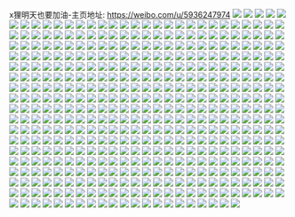 x狸明天也要加油-主页地址: https://weibo.com/u/5936247974 
![](https://wx4.sinaimg.cn/mw2000/006tJTh4gy1h9hd6enx96j30u0140agm.jpg) 
![](https://wx4.sinaimg.cn/mw2000/006tJTh4gy1h9hd6fnqo0j30u0140jxb.jpg) 
![](https://wx4.sinaimg.cn/mw2000/006tJTh4gy1h9hd6gsoj1j30u0140ten.jpg) 
![](https://wx4.sinaimg.cn/mw2000/006tJTh4gy1h9hd6hjzmhj31400u0tgy.jpg) 
![](https://wx4.sinaimg.cn/mw2000/006tJTh4gy1h9hd6in0ljj30vd0u0ag5.jpg) 
![](https://wx4.sinaimg.cn/mw2000/006tJTh4gy1h9hd6jdh97j30u01hhgtc.jpg) 
![](https://wx4.sinaimg.cn/mw2000/006tJTh4gy1h9hd6k5m7lj31hh0u0woh.jpg) 
![](https://wx4.sinaimg.cn/mw2000/006tJTh4gy1h9hd6ktcazj31hh0u0ah5.jpg) 
![](https://wx4.sinaimg.cn/mw2000/006tJTh4gy1h8kubcpk72j32dc35sx6q.jpg) 
![](https://wx4.sinaimg.cn/mw2000/006tJTh4gy1h8kubept3sj32dc35s1kz.jpg) 
![](https://wx4.sinaimg.cn/mw2000/006tJTh4gy1h8kubagypkj32dc35s4qr.jpg) 
![](https://wx4.sinaimg.cn/mw2000/006tJTh4gy1h7we53l067j319q0u0tgq.jpg) 
![](https://wx4.sinaimg.cn/mw2000/006tJTh4gy1h7w4kf4n9pj30u0140qb5.jpg) 
![](https://wx4.sinaimg.cn/mw2000/006tJTh4gy1h7w4kgcdpdj30u014047o.jpg) 
![](https://wx4.sinaimg.cn/mw2000/006tJTh4gy1h7w4khstlmj30u0140k27.jpg) 
![](https://wx4.sinaimg.cn/mw2000/006tJTh4gy1h7w4kdnagqj30u013xn1f.jpg) 
![](https://wx4.sinaimg.cn/mw2000/006tJTh4gy1h7w4kio4inj30u01hn44m.jpg) 
![](https://wx4.sinaimg.cn/mw2000/006tJTh4gy1h7w4kjnigoj30u01en0yt.jpg) 
![](https://wx4.sinaimg.cn/mw2000/006tJTh4gy1h7c0c4lhr0j31o02807wi.jpg) 
![](https://wx4.sinaimg.cn/mw2000/006tJTh4gy1h7c0c717uqj31o0280kjm.jpg) 
![](https://wx4.sinaimg.cn/mw2000/006tJTh4gy1h7c0c8ty91j31o0280b2a.jpg) 
![](https://wx4.sinaimg.cn/mw2000/006tJTh4gy1h7c0cb8kirj31rv35se83.jpg) 
![](https://wx4.sinaimg.cn/mw2000/006tJTh4gy1h7c0cgfhg1j31rv35sx6q.jpg) 
![](https://wx4.sinaimg.cn/mw2000/006tJTh4gy1h7c0ce3tnqj31rv35sanp.jpg) 
![](https://wx4.sinaimg.cn/mw2000/006tJTh4gy1h71r91zhesj31rv35shdw.jpg) 
![](https://wx4.sinaimg.cn/mw2000/006tJTh4gy1h71r94sdqaj31rv35stge.jpg) 
![](https://wx4.sinaimg.cn/mw2000/006tJTh4gy1h6vxlpe7nlj31rv2ebu0y.jpg) 
![](https://wx4.sinaimg.cn/mw2000/006tJTh4gy1h6vxlpvzbcj30tx11x47f.jpg) 
![](https://wx4.sinaimg.cn/mw2000/006tJTh4gy1h6vxlsme35j31rv35shdv.jpg) 
![](https://wx4.sinaimg.cn/mw2000/006tJTh4gy1h6vxlvdxe5j31rv2nhu0z.jpg) 
![](https://wx4.sinaimg.cn/mw2000/006tJTh4gy1h6vxly8fhtj31rv35se6o.jpg) 
![](https://wx4.sinaimg.cn/mw2000/006tJTh4gy1h6vxm16onlj31rv35sx6r.jpg) 
![](https://wx4.sinaimg.cn/mw2000/006tJTh4gy1h6vxm3v0htj31rv35sx6r.jpg) 
![](https://wx4.sinaimg.cn/mw2000/006tJTh4gy1h6vxm7gddkj31rv2i9nph.jpg) 
![](https://wx4.sinaimg.cn/mw2000/006tJTh4gy1h6vxm9k7bvj31ww2jzn8z.jpg) 
![](https://wx4.sinaimg.cn/mw2000/006tJTh4gy1h6u6qqk658j30u01hhqcm.jpg) 
![](https://wx4.sinaimg.cn/mw2000/006tJTh4gy1h6u6qrzegpj30u01hh478.jpg) 
![](https://wx4.sinaimg.cn/mw2000/006tJTh4gy1h6u6qtj4wgj30u01hhthp.jpg) 
![](https://wx4.sinaimg.cn/mw2000/006tJTh4gy1h6u6quo5f2j30u01hhq86.jpg) 
![](https://wx4.sinaimg.cn/mw2000/006tJTh4gy1h6u6qvrcm9j30u01hhalr.jpg) 
![](https://wx4.sinaimg.cn/mw2000/006tJTh4gy1h6u6qwoywqj30u01hhn80.jpg) 
![](https://wx4.sinaimg.cn/mw2000/006tJTh4gy1h6u6qyub0gj30u01hhalk.jpg) 
![](https://wx4.sinaimg.cn/mw2000/006tJTh4gy1h6u6r22vu7j30u012nqec.jpg) 
![](https://wx4.sinaimg.cn/mw2000/006tJTh4gy1h6u6r0k0knj30u01hhahy.jpg) 
![](https://wx4.sinaimg.cn/mw2000/006tJTh4gy1h6u6r3kftzj30u012ogth.jpg) 
![](https://wx4.sinaimg.cn/mw2000/006tJTh4gy1h6u6r4s7h7j30u00x6ai8.jpg) 
![](https://wx4.sinaimg.cn/mw2000/006tJTh4gy1h6u6r5z788j30u0140aid.jpg) 
![](https://wx4.sinaimg.cn/mw2000/006tJTh4gy1h6u6r7gydvj30u01407ac.jpg) 
![](https://wx4.sinaimg.cn/mw2000/006tJTh4gy1h6u6r8u623j30u0140gsf.jpg) 
![](https://wx4.sinaimg.cn/mw2000/006tJTh4gy1h6u6ra5j6qj31hh0u04av.jpg) 
![](https://wx4.sinaimg.cn/mw2000/006tJTh4gy1h6u6rbj27uj31hh0u0alp.jpg) 
![](https://wx4.sinaimg.cn/mw2000/006tJTh4gy1h6u6rcmgguj30u010q11b.jpg) 
![](https://wx4.sinaimg.cn/mw2000/006tJTh4gy1h6u6re06mkj30u014stip.jpg) 
![](https://wx4.sinaimg.cn/mw2000/006tJTh4gy1h67h7kgmhfj31sc2dsx6p.jpg) 
![](https://wx4.sinaimg.cn/mw2000/006tJTh4gy1h67h7mnv9xj31sc2ds1ky.jpg) 
![](https://wx4.sinaimg.cn/mw2000/006tJTh4gy1h67h7lmxluj32bz2bzx6p.jpg) 
![](https://wx4.sinaimg.cn/mw2000/006tJTh4gy1h64g8mmmp2j31o0280npf.jpg) 
![](https://wx4.sinaimg.cn/mw2000/006tJTh4gy1h64g8i3qb9j31o0280wmo.jpg) 
![](https://wx4.sinaimg.cn/mw2000/006tJTh4gy1h64g8xmik7j32c0340qv6.jpg) 
![](https://wx4.sinaimg.cn/mw2000/006tJTh4gy1h64g8z5vg2j324z2uinpf.jpg) 
![](https://wx4.sinaimg.cn/mw2000/006tJTh4gy1h64g90bggaj31sc2ds1ky.jpg) 
![](https://wx4.sinaimg.cn/mw2000/006tJTh4gy1h5a1bap1eij30lc0sgjve.jpg) 
![](https://wx4.sinaimg.cn/mw2000/006tJTh4gy1h5a1bbs0t9j30lc0sg0xz.jpg) 
![](https://wx4.sinaimg.cn/mw2000/006tJTh4gy1h5a1b9tewoj30lc0sggpn.jpg) 
![](https://wx4.sinaimg.cn/mw2000/006tJTh4gy1h525n76a9nj316o1kwu04.jpg) 
![](https://wx4.sinaimg.cn/mw2000/006tJTh4gy1h525n99ph6j32c0340hdx.jpg) 
![](https://wx4.sinaimg.cn/mw2000/006tJTh4gy1h525nb7lprj32c0340b2b.jpg) 
![](https://wx4.sinaimg.cn/mw2000/006tJTh4gy1h525nc10o3j32c0340hdt.jpg) 
![](https://wx4.sinaimg.cn/mw2000/006tJTh4gy1h4zw7g5p1tj31sc2ds7wh.jpg) 
![](https://wx4.sinaimg.cn/mw2000/006tJTh4gy1h4vs9u85mwj32c0340qv6.jpg) 
![](https://wx4.sinaimg.cn/mw2000/006tJTh4gy1h4vs9w9qbej32c0340npf.jpg) 
![](https://wx4.sinaimg.cn/mw2000/006tJTh4gy1h4pchwc1bej33402c0qv5.jpg) 
![](https://wx4.sinaimg.cn/mw2000/006tJTh4gy1h4pci1q5uej31sc2ds1ky.jpg) 
![](https://wx4.sinaimg.cn/mw2000/006tJTh4gy1h4pci0dohjj32c0340hdt.jpg) 
![](https://wx4.sinaimg.cn/mw2000/006tJTh4gy1h4pchxs3f9j32c03404qr.jpg) 
![](https://wx4.sinaimg.cn/mw2000/006tJTh4gy1h4pci81r7tj328i28iqv5.jpg) 
![](https://wx4.sinaimg.cn/mw2000/006tJTh4gy1h4pchv8o5wj32dc35skjp.jpg) 
![](https://wx4.sinaimg.cn/mw2000/006tJTh4gy1h4pci59fiaj32dc35se83.jpg) 
![](https://wx4.sinaimg.cn/mw2000/006tJTh4gy1h4pci9jfxcj32b02u5u0x.jpg) 
![](https://wx4.sinaimg.cn/mw2000/006tJTh4gy1h4pcich1txj333z2bz7wj.jpg) 
![](https://wx4.sinaimg.cn/mw2000/006tJTh4gy1h4pchq8tvhj33402c0kjm.jpg) 
![](https://wx4.sinaimg.cn/mw2000/006tJTh4gy1h4pcif86eej31qa35sb2a.jpg) 
![](https://wx4.sinaimg.cn/mw2000/006tJTh4gy1h4pcihxhuwj31rv35sx6q.jpg) 
![](https://wx4.sinaimg.cn/mw2000/006tJTh4gy1h4pcik8x0kj31rv35sqv6.jpg) 
![](https://wx4.sinaimg.cn/mw2000/006tJTh4gy1h4jjnubbl2j31qa35sb2a.jpg) 
![](https://wx4.sinaimg.cn/mw2000/006tJTh4gy1h4jjnsa27cj31rv35sx6q.jpg) 
![](https://wx4.sinaimg.cn/mw2000/006tJTh4gy1h4jjnweg4kj31rv35sqv6.jpg) 
![](https://wx4.sinaimg.cn/mw2000/006tJTh4gy1h4jjnyvxctj335s1rvnpe.jpg) 
![](https://wx4.sinaimg.cn/mw2000/006tJTh4gy1h4h3jxv6enj32c0340x6q.jpg) 
![](https://wx4.sinaimg.cn/mw2000/006tJTh4gy1h4h3jynu72j32c03407wi.jpg) 
![](https://wx4.sinaimg.cn/mw2000/006tJTh4gy1h4h3jzptobj32c0340u0y.jpg) 
![](https://wx4.sinaimg.cn/mw2000/006tJTh4gy1h4h3k1iezkj32c03407wj.jpg) 
![](https://wx4.sinaimg.cn/mw2000/006tJTh4gy1h4h3k3j5khj32c0340b2a.jpg) 
![](https://wx4.sinaimg.cn/mw2000/006tJTh4gy1h4h3k2nogoj30wi1gbqje.jpg) 
![](https://wx4.sinaimg.cn/mw2000/006tJTh4gy1h4h3k4gti0j30wh1bv18i.jpg) 
![](https://wx4.sinaimg.cn/mw2000/006tJTh4gy1h4h3k6peukj32c03404qq.jpg) 
![](https://wx4.sinaimg.cn/mw2000/006tJTh4gy1h3y8th111yj32c0340kjl.jpg) 
![](https://wx4.sinaimg.cn/mw2000/006tJTh4gy1h3y8tirrtej32c0340hdt.jpg) 
![](https://wx4.sinaimg.cn/mw2000/006tJTh4gy1h3y8tp68u2j30p118dqbs.jpg) 
![](https://wx4.sinaimg.cn/mw2000/006tJTh4gy1h3y8tfmlwfj32c0340hdt.jpg) 
![](https://wx4.sinaimg.cn/mw2000/006tJTh4gy1h3y8trv8snj31sc2dse81.jpg) 
![](https://wx4.sinaimg.cn/mw2000/006tJTh4gy1h3y8tta2fdj32c0340hdt.jpg) 
![](https://wx4.sinaimg.cn/mw2000/006tJTh4gy1h3y8tv3axrj32c0340b2a.jpg) 
![](https://wx4.sinaimg.cn/mw2000/006tJTh4gy1h3u83wekwdj32bz2wau0x.jpg) 
![](https://wx4.sinaimg.cn/mw2000/006tJTh4gy1h3u83tzv3cj32c0340u0x.jpg) 
![](https://wx4.sinaimg.cn/mw2000/006tJTh4gy1h3u83xpablj32c0340qv5.jpg) 
![](https://wx4.sinaimg.cn/mw2000/006tJTh4gy1h3u83yq9s0j32c0340e82.jpg) 
![](https://wx4.sinaimg.cn/mw2000/006tJTh4gy1h3u8412yv4j31sc2dsqv5.jpg) 
![](https://wx4.sinaimg.cn/mw2000/006tJTh4gy1h3u8434cmvj32c0340qv5.jpg) 
![](https://wx4.sinaimg.cn/mw2000/006tJTh4gy1h3u8422edxj32c03401ky.jpg) 
![](https://wx4.sinaimg.cn/mw2000/006tJTh4gy1h3f0dlcrztj30u0140aiz.jpg) 
![](https://wx4.sinaimg.cn/mw2000/006tJTh4gy1h3bdetupn4j32c03407wi.jpg) 
![](https://wx4.sinaimg.cn/mw2000/006tJTh4gy1h35plhhwtaj32dc35sqv9.jpg) 
![](https://wx4.sinaimg.cn/mw2000/006tJTh4gy1h35plm9b4fj32dc35shdv.jpg) 
![](https://wx4.sinaimg.cn/mw2000/006tJTh4gy1h35plpsd1nj31o0280b2a.jpg) 
![](https://wx4.sinaimg.cn/mw2000/006tJTh4gy1h35plntosqj31o02801ky.jpg) 
![](https://wx4.sinaimg.cn/mw2000/006tJTh4gy1h35pl8tggpj30u013yajf.jpg) 
![](https://wx4.sinaimg.cn/mw2000/006tJTh4gy1h35pliswskj30u013yk0m.jpg) 
![](https://wx4.sinaimg.cn/mw2000/006tJTh4gy1h35plqfs3yj313y0u0n47.jpg) 
![](https://wx4.sinaimg.cn/mw2000/006tJTh4gy1h35plqt32fj30u01907ah.jpg) 
![](https://wx4.sinaimg.cn/mw2000/006tJTh4gy1h35plr5530j30u01907eq.jpg) 
![](https://wx4.sinaimg.cn/mw2000/006tJTh4gy1h35plvpf7yj335s2dfqv6.jpg) 
![](https://wx4.sinaimg.cn/mw2000/006tJTh4gy1h35plyj9jxj329d35sx6q.jpg) 
![](https://wx4.sinaimg.cn/mw2000/006tJTh4gy1h35pm20xxuj321z35sb2a.jpg) 
![](https://wx4.sinaimg.cn/mw2000/006tJTh4gy1h2z07eszyjj30wi1yck72.jpg) 
![](https://wx4.sinaimg.cn/mw2000/006tJTh4gy1h2z07dfiv4j30wi1ycqj4.jpg) 
![](https://wx4.sinaimg.cn/mw2000/006tJTh4gy1h2z07cf1u3j31sc2dsnpd.jpg) 
![](https://wx4.sinaimg.cn/mw2000/006tJTh4gy1h2z07e4a4kj31sc2dsu0x.jpg) 
![](https://wx4.sinaimg.cn/mw2000/006tJTh4gy1h2z07fbr2cj31sb1z8e81.jpg) 
![](https://wx4.sinaimg.cn/mw2000/006tJTh4gy1h2z07lmdchj322a2x34qq.jpg) 
![](https://wx4.sinaimg.cn/mw2000/006tJTh4gy1h2z07qll1jj32dc35se85.jpg) 
![](https://wx4.sinaimg.cn/mw2000/006tJTh4gy1h2z07tvlywj32dc35sqv8.jpg) 
![](https://wx4.sinaimg.cn/mw2000/006tJTh4gy1h2z07wjd14j32dc35skjo.jpg) 
![](https://wx4.sinaimg.cn/mw2000/006tJTh4gy1h2z07j6bojj32dc35s1l2.jpg) 
![](https://wx4.sinaimg.cn/mw2000/006tJTh4gy1h2uewgazvqj30u01400w4.jpg) 
![](https://wx4.sinaimg.cn/mw2000/006tJTh4gy1h2uewh5wraj30u0140adt.jpg) 
![](https://wx4.sinaimg.cn/mw2000/006tJTh4gy1h2uewhjvovj30u0140n0p.jpg) 
![](https://wx4.sinaimg.cn/mw2000/006tJTh4gy1h2uewfy7x7j30u014042c.jpg) 
![](https://wx4.sinaimg.cn/mw2000/006tJTh4gy1h2uewhxel1j30u013zad3.jpg) 
![](https://wx4.sinaimg.cn/mw2000/006tJTh4gy1h2uewidtx5j30zk0ssq8x.jpg) 
![](https://wx4.sinaimg.cn/mw2000/006tJTh4gy1h2oksa3y6rj347w2d8000.jpg) 
![](https://wx4.sinaimg.cn/mw2000/006tJTh4gy1h2oksduo8tj347w2d8x6r.jpg) 
![](https://wx4.sinaimg.cn/mw2000/006tJTh4gy1h2oksg79rhj347w2d8b2c.jpg) 
![](https://wx4.sinaimg.cn/mw2000/006tJTh4gy1h2oksj4hzqj32d847wb2b.jpg) 
![](https://wx4.sinaimg.cn/mw2000/006tJTh4gy1h2okskng1vj31nb35s7wi.jpg) 
![](https://wx4.sinaimg.cn/mw2000/006tJTh4gy1h2oksme78wj31pq35snpe.jpg) 
![](https://wx4.sinaimg.cn/mw2000/006tJTh4gy1h2oksqgbg2j32d847wnpg.jpg) 
![](https://wx4.sinaimg.cn/mw2000/006tJTh4gy1h2oksvcdm0j32d847wqv7.jpg) 
![](https://wx4.sinaimg.cn/mw2000/006tJTh4gy1h2okswqfuij31w01w0h51.jpg) 
![](https://wx4.sinaimg.cn/mw2000/006tJTh4gy1h2lffvuvg6j332n1obkbc.jpg) 
![](https://wx4.sinaimg.cn/mw2000/006tJTh4gy1h2lffx930bj31q832ob29.jpg) 
![](https://wx4.sinaimg.cn/mw2000/006tJTh4gy1h2lffz1q0sj332o1q8kjl.jpg) 
![](https://wx4.sinaimg.cn/mw2000/006tJTh4gy1h2lfg24je5j332o1q8kjl.jpg) 
![](https://wx4.sinaimg.cn/mw2000/006tJTh4gy1h2lfg0n187j31q832ob29.jpg) 
![](https://wx4.sinaimg.cn/mw2000/006tJTh4gy1h2lfg3ngyrj332o1q8npd.jpg) 
![](https://wx4.sinaimg.cn/mw2000/006tJTh4gy1h2lfg5a07zj332o1q8x6p.jpg) 
![](https://wx4.sinaimg.cn/mw2000/006tJTh4gy1h2lfg6gorrj332o1q8hdt.jpg) 
![](https://wx4.sinaimg.cn/mw2000/006tJTh4gy1h2lfg7p0mij332o1q8hdt.jpg) 
![](https://wx4.sinaimg.cn/mw2000/006tJTh4gy1h2lfg8vcqvj332o1q81kx.jpg) 
![](https://wx4.sinaimg.cn/mw2000/006tJTh4gy1h2lfgb8nyxj32bu35su0y.jpg) 
![](https://wx4.sinaimg.cn/mw2000/006tJTh4gy1h2lfgdhsfnj32c0340hdv.jpg) 
![](https://wx4.sinaimg.cn/mw2000/006tJTh4gy1h2lfgecyhjj30zk1afhcd.jpg) 
![](https://wx4.sinaimg.cn/mw2000/006tJTh4gy1h2lfggsj25j336i3521l0.jpg) 
![](https://wx4.sinaimg.cn/mw2000/006tJTh4gy1h2lfgjsp9lj32qk2qjhdy.jpg) 
![](https://wx4.sinaimg.cn/mw2000/006tJTh4gy1h2g9abst3pj32dc35sqv5.jpg) 
![](https://wx4.sinaimg.cn/mw2000/006tJTh4gy1h2g9adkg3gj32dc35s4qq.jpg) 
![](https://wx4.sinaimg.cn/mw2000/006tJTh4gy1h2g9af5oguj32dc35sqv5.jpg) 
![](https://wx4.sinaimg.cn/mw2000/006tJTh4gy1h2g9agnslej32dc35sx6p.jpg) 
![](https://wx4.sinaimg.cn/mw2000/006tJTh4gy1h2g9ajlk8mj32dc35su0x.jpg) 
![](https://wx4.sinaimg.cn/mw2000/006tJTh4gy1h2g9amaui2j32dc35su0x.jpg) 
![](https://wx4.sinaimg.cn/mw2000/006tJTh4gy1h2buoz6hjij347w2d8e83.jpg) 
![](https://wx4.sinaimg.cn/mw2000/006tJTh4gy1h2bup23965j32d847wkjn.jpg) 
![](https://wx4.sinaimg.cn/mw2000/006tJTh4gy1h2bup4wt24j347w2d8b2c.jpg) 
![](https://wx4.sinaimg.cn/mw2000/006tJTh4gy1h2bup94k77j32d72y8npe.jpg) 
![](https://wx4.sinaimg.cn/mw2000/006tJTh4gy1h2bupavs6pj31qx35s7wi.jpg) 
![](https://wx4.sinaimg.cn/mw2000/006tJTh4gy1h2bupcsv36j335s1qhx6p.jpg) 
![](https://wx4.sinaimg.cn/mw2000/006tJTh4gy1h2bupfb1jnj32d847wu0z.jpg) 
![](https://wx4.sinaimg.cn/mw2000/006tJTh4gy1h2buph43ghj32dc35snpe.jpg) 
![](https://wx4.sinaimg.cn/mw2000/006tJTh4gy1h2bupjn1z0j32412s6npe.jpg) 
![](https://wx4.sinaimg.cn/mw2000/006tJTh4gy1h1hpxc88zij30u018bqg7.jpg) 
![](https://wx4.sinaimg.cn/mw2000/006tJTh4gy1h1hpxdo1vej31je35su0x.jpg) 
![](https://wx4.sinaimg.cn/mw2000/006tJTh4gy1h1hpxfyc5yj31ru35s4qq.jpg) 
![](https://wx4.sinaimg.cn/mw2000/006tJTh4gy1h1hpxhcosxj31ru35sqv5.jpg) 
![](https://wx4.sinaimg.cn/mw2000/006tJTh4gy1h1hpxl3ajnj325s35s4qq.jpg) 
![](https://wx4.sinaimg.cn/mw2000/006tJTh4gy1h1hpxj3szyj31nk35sx6p.jpg) 
![](https://wx4.sinaimg.cn/mw2000/006tJTh4gy1h1hpxm3tooj30u01hg7jx.jpg) 
![](https://wx4.sinaimg.cn/mw2000/006tJTh4gy1h1hpxnsk4kj31rw35rkjl.jpg) 
![](https://wx4.sinaimg.cn/mw2000/006tJTh4gy1h1hpxphvwmj31rw35snpe.jpg) 
![](https://wx4.sinaimg.cn/mw2000/006tJTh4gy1h1dxrxlh3nj32az35s1ky.jpg) 
![](https://wx4.sinaimg.cn/mw2000/006tJTh4gy1h1dxuajw9dj32dc35s4qq.jpg) 
![](https://wx4.sinaimg.cn/mw2000/006tJTh4gy1h1dxs1p4bsj32b635s4qq.jpg) 
![](https://wx4.sinaimg.cn/mw2000/006tJTh4gy1h1dxubzub5j32dc35shdu.jpg) 
![](https://wx4.sinaimg.cn/mw2000/006tJTh4gy1h1dxue7p4yj32dc35skjm.jpg) 
![](https://wx4.sinaimg.cn/mw2000/006tJTh4gy1h1dxug65qrj32dc35skjm.jpg) 
![](https://wx4.sinaimg.cn/mw2000/006tJTh4gy1h167jijprjj32dc35sb2b.jpg) 
![](https://wx4.sinaimg.cn/mw2000/006tJTh4gy1h167jjl37tj335s2dce82.jpg) 
![](https://wx4.sinaimg.cn/mw2000/006tJTh4gy1h167jlrplgj335s2dcu0y.jpg) 
![](https://wx4.sinaimg.cn/mw2000/006tJTh4gy1h14t3s7o8uj335s2dc4qr.jpg) 
![](https://wx4.sinaimg.cn/mw2000/006tJTh4gy1h14t4gwfg4j32dc35skjl.jpg) 
![](https://wx4.sinaimg.cn/mw2000/006tJTh4gy1h14t4ftp6nj335s2dcnpe.jpg) 
![](https://wx4.sinaimg.cn/mw2000/006tJTh4gy1h14t3w7s4rj32dc2sxb2a.jpg) 
![](https://wx4.sinaimg.cn/mw2000/006tJTh4gy1h14t41e48ej335s35s7wj.jpg) 
![](https://wx4.sinaimg.cn/mw2000/006tJTh4gy1h14t45awxpj335s35s4qr.jpg) 
![](https://wx4.sinaimg.cn/mw2000/006tJTh4gy1h14t4ax7voj335s35sb2b.jpg) 
![](https://wx4.sinaimg.cn/mw2000/006tJTh4gy1h14t4di2jbj32dc35shdu.jpg) 
![](https://wx4.sinaimg.cn/mw2000/006tJTh4gy1h14t4i3a56j317q1hcqgt.jpg) 
![](https://wx4.sinaimg.cn/mw2000/006tJTh4gy1h11yeuypbzj31xw2mce81.jpg) 
![](https://wx4.sinaimg.cn/mw2000/006tJTh4gy1h11yexfpotj351c3s0nph.jpg) 
![](https://wx4.sinaimg.cn/mw2000/006tJTh4gy1h11yezl5cvj351c3s01l0.jpg) 
![](https://wx4.sinaimg.cn/mw2000/006tJTh4gy1h0umdn58l9j32db35skjm.jpg) 
![](https://wx4.sinaimg.cn/mw2000/006tJTh4gy1h0umdoolzlj32db35s4qq.jpg) 
![](https://wx4.sinaimg.cn/mw2000/006tJTh4gy1h0umdq6uvij32db35sx6p.jpg) 
![](https://wx4.sinaimg.cn/mw2000/006tJTh4gy1h0umds88qej32db35sx6p.jpg) 
![](https://wx4.sinaimg.cn/mw2000/006tJTh4gy1h0umdtw7aaj31q635shdu.jpg) 
![](https://wx4.sinaimg.cn/mw2000/006tJTh4gy1h0umdw7u1zj31rw35s4qr.jpg) 
![](https://wx4.sinaimg.cn/mw2000/006tJTh4gy1h0umdy7x45j31qf35se83.jpg) 
![](https://wx4.sinaimg.cn/mw2000/006tJTh4gy1h0umdzy7l5j31rw35rnpe.jpg) 
![](https://wx4.sinaimg.cn/mw2000/006tJTh4gy1h0ume1pi57j31rw35qb2a.jpg) 
![](https://wx4.sinaimg.cn/mw2000/006tJTh4gy1h0ume3fmemj31rw2m04qr.jpg) 
![](https://wx4.sinaimg.cn/mw2000/006tJTh4gy1h0ume7cf96j31rw35s4qr.jpg) 
![](https://wx4.sinaimg.cn/mw2000/006tJTh4gy1h0ume960fwj31rw35su0y.jpg) 
![](https://wx4.sinaimg.cn/mw2000/006tJTh4gy1h0umeb1natj31rw35sx6q.jpg) 
![](https://wx4.sinaimg.cn/mw2000/006tJTh4gy1h0umecqafzj31rw35sx6q.jpg) 
![](https://wx4.sinaimg.cn/mw2000/006tJTh4gy1h0umeeen44j31rw35rhdu.jpg) 
![](https://wx4.sinaimg.cn/mw2000/006tJTh4gy1h0umeg00x5j31rw35s1ky.jpg) 
![](https://wx4.sinaimg.cn/mw2000/006tJTh4gy1h0lgxbeltdj32kw3vcnpf.jpg) 
![](https://wx4.sinaimg.cn/mw2000/006tJTh4gy1h0lgxn7yyfj32kw3vc7wk.jpg) 
![](https://wx4.sinaimg.cn/mw2000/006tJTh4gy1h0lgxqazz5j323u35s7wj.jpg) 
![](https://wx4.sinaimg.cn/mw2000/006tJTh4gy1h0lgxu8p9mj32kw3vce83.jpg) 
![](https://wx4.sinaimg.cn/mw2000/006tJTh4gy1h0lgxyxj26j32kw3vce84.jpg) 
![](https://wx4.sinaimg.cn/mw2000/006tJTh4gy1h0lgxfacm6j32kw3vcqv7.jpg) 
![](https://wx4.sinaimg.cn/mw2000/006tJTh4gy1h0lgy3f4s1j32j13smu0z.jpg) 
![](https://wx4.sinaimg.cn/mw2000/006tJTh4gy1h0lgx800qlj32kw3vc4qq.jpg) 
![](https://wx4.sinaimg.cn/mw2000/006tJTh4gy1h0lgy7t8soj32ku3vc4qs.jpg) 
![](https://wx4.sinaimg.cn/mw2000/006tJTh4gy1h0jys5k187j32tc240b2a.jpg) 
![](https://wx4.sinaimg.cn/mw2000/006tJTh4gy1h0jysaazjyj32tc240e82.jpg) 
![](https://wx4.sinaimg.cn/mw2000/006tJTh4gy1h0jyseudadj31s435shdv.jpg) 
![](https://wx4.sinaimg.cn/mw2000/006tJTh4gy1h0jysh92m0j31f02nqkfw.jpg) 
![](https://wx4.sinaimg.cn/mw2000/006tJTh4gy1h0jysmgt8oj324022u7wh.jpg) 
![](https://wx4.sinaimg.cn/mw2000/006tJTh4gy1h0jysqquvaj32402aukjl.jpg) 
![](https://wx4.sinaimg.cn/mw2000/006tJTh4gy1h0jysvnjcqj33k02o07wk.jpg) 
![](https://wx4.sinaimg.cn/mw2000/006tJTh4gy1h0jysx5uy6j31hc0onn79.jpg) 
![](https://wx4.sinaimg.cn/mw2000/006tJTh4gy1h0jyt19k6tj33341qie83.jpg) 
![](https://wx4.sinaimg.cn/mw2000/006tJTh4ly1h0gjhvox01j32402sc1kz.jpg) 
![](https://wx4.sinaimg.cn/mw2000/006tJTh4ly1h0gjhxg53aj32402u2qv6.jpg) 
![](https://wx4.sinaimg.cn/mw2000/006tJTh4ly1h0gjhznq53j32ta254e82.jpg) 
![](https://wx4.sinaimg.cn/mw2000/006tJTh4ly1h0gji1sik9j32402l17wi.jpg) 
![](https://wx4.sinaimg.cn/mw2000/006tJTh4ly1h0gji3gryjj32402v4e82.jpg) 
![](https://wx4.sinaimg.cn/mw2000/006tJTh4ly1h0gji4x86zj32tb25j7wi.jpg) 
![](https://wx4.sinaimg.cn/mw2000/006tJTh4ly1h0gji6jiftj32402vgnpe.jpg) 
![](https://wx4.sinaimg.cn/mw2000/006tJTh4ly1h0gji7ajuij32tc240hdt.jpg) 
![](https://wx4.sinaimg.cn/mw2000/006tJTh4ly1h0gji9kbnyj33k02o04qv.jpg) 
![](https://wx4.sinaimg.cn/mw2000/006tJTh4gy1h0fb6ut3cxj32402tckjm.jpg) 
![](https://wx4.sinaimg.cn/mw2000/006tJTh4gy1h0fb7ke1tqj32402tckjm.jpg) 
![](https://wx4.sinaimg.cn/mw2000/006tJTh4gy1h0fb808hq7j324024dnpd.jpg) 
![](https://wx4.sinaimg.cn/mw2000/006tJTh4gy1h0fb8kvfgmj32402is1ky.jpg) 
![](https://wx4.sinaimg.cn/mw2000/006tJTh4ly1h0fm3t2696j32qk3neqv6.jpg) 
![](https://wx4.sinaimg.cn/mw2000/006tJTh4ly1h0fm3uxeg0j335s2dce82.jpg) 
![](https://wx4.sinaimg.cn/mw2000/006tJTh4ly1h0fm3xorx2j32ta27snpe.jpg) 
![](https://wx4.sinaimg.cn/mw2000/006tJTh4ly1h0fm3z9zfhj32tb25h4qq.jpg) 
![](https://wx4.sinaimg.cn/mw2000/006tJTh4ly1h0fm40qs8xj33k02o01l0.jpg) 
![](https://wx4.sinaimg.cn/mw2000/006tJTh4ly1h0fm43xytdj33k02o01l1.jpg) 
![](https://wx4.sinaimg.cn/mw2000/006tJTh4ly1h0fm45iidfj32402tcb2c.jpg) 
![](https://wx4.sinaimg.cn/mw2000/006tJTh4ly1h0fm473l4ej33k02o0u0z.jpg) 
![](https://wx4.sinaimg.cn/mw2000/006tJTh4ly1h0fm4cc1ybj32tc240npf.jpg) 
![](https://wx4.sinaimg.cn/mw2000/006tJTh4ly1h0fm4j9cvej323r2h7npf.jpg) 
![](https://wx4.sinaimg.cn/mw2000/006tJTh4ly1h0fm4lo3uzj32tb259u0y.jpg) 
![](https://wx4.sinaimg.cn/mw2000/006tJTh4ly1h0fm4mrlr3j31fw1yw1b6.jpg) 
![](https://wx4.sinaimg.cn/mw2000/006tJTh4ly1h0fm4rxqejj32tc2404qs.jpg) 
![](https://wx4.sinaimg.cn/mw2000/006tJTh4ly1h0fm4y4mk7j32402tce83.jpg) 
![](https://wx4.sinaimg.cn/mw2000/006tJTh4gy1h07j766vqnj32dc35s7wi.jpg) 
![](https://wx4.sinaimg.cn/mw2000/006tJTh4gy1h07j780hvij32dc35s1ky.jpg) 
![](https://wx4.sinaimg.cn/mw2000/006tJTh4gy1h07j79uk74j32dc35s1ky.jpg) 
![](https://wx4.sinaimg.cn/mw2000/006tJTh4gy1h07j7cjdspj32dc35s1ky.jpg) 
![](https://wx4.sinaimg.cn/mw2000/006tJTh4gy1h07j7f6zq1j32dc35sx6p.jpg) 
![](https://wx4.sinaimg.cn/mw2000/006tJTh4gy1h07j7hobvhj32dc35su10.jpg) 
![](https://wx4.sinaimg.cn/mw2000/006tJTh4gy1h01j8i7lgdj335s2dc4qq.jpg) 
![](https://wx4.sinaimg.cn/mw2000/006tJTh4gy1gzyw6rwldkj335s35se82.jpg) 
![](https://wx4.sinaimg.cn/mw2000/006tJTh4gy1gzyw6wf1hej32dc2yyb2d.jpg) 
![](https://wx4.sinaimg.cn/mw2000/006tJTh4gy1gzyw70j2ttj335s2dc1l1.jpg) 
![](https://wx4.sinaimg.cn/mw2000/006tJTh4gy1gzyw74q4eaj335s2dcqv9.jpg) 
![](https://wx4.sinaimg.cn/mw2000/006tJTh4gy1gzyw6om6z7j335s35sqv7.jpg) 
![](https://wx4.sinaimg.cn/mw2000/006tJTh4gy1gzyw798ha0j32dc35su11.jpg) 
![](https://wx4.sinaimg.cn/mw2000/006tJTh4gy1gzyw6kpxcpj32dc35sqv5.jpg) 
![](https://wx4.sinaimg.cn/mw2000/006tJTh4gy1gzyw6ebbxcj335s2dcu0x.jpg) 
![](https://wx4.sinaimg.cn/mw2000/006tJTh4gy1gzyw6hn2wtj32dc35s4qq.jpg) 
![](https://wx4.sinaimg.cn/mw2000/006tJTh4gy1gzx67ufgh3j32dc35se85.jpg) 
![](https://wx4.sinaimg.cn/mw2000/006tJTh4gy1gzx67yp5paj32dc35se85.jpg) 
![](https://wx4.sinaimg.cn/mw2000/006tJTh4gy1gzx687a5hmj32dc35skjp.jpg) 
![](https://wx4.sinaimg.cn/mw2000/006tJTh4gy1gzx68b9gvuj329335su10.jpg) 
![](https://wx4.sinaimg.cn/mw2000/006tJTh4gy1gzx682ulujj32dc35se85.jpg) 
![](https://wx4.sinaimg.cn/mw2000/006tJTh4gy1gzx68ee3iuj32dc35se82.jpg) 
![](https://wx4.sinaimg.cn/mw2000/006tJTh4gy1gzx68havu2j32dc35shdu.jpg) 
![](https://wx4.sinaimg.cn/mw2000/006tJTh4gy1gzx68kxy6pj32dc35su0y.jpg) 
![](https://wx4.sinaimg.cn/mw2000/006tJTh4gy1gzx68peci1j335s35sb2c.jpg) 
![](https://wx4.sinaimg.cn/mw2000/006tJTh4gy1gzx68sjnacj32dc35shdu.jpg) 
![](https://wx4.sinaimg.cn/mw2000/006tJTh4gy1gzx68wniz2j32dc35se85.jpg) 
![](https://wx4.sinaimg.cn/mw2000/006tJTh4gy1gzx68ynt4hj32dc2di7wh.jpg) 
![](https://wx4.sinaimg.cn/mw2000/006tJTh4gy1gzgzivvazvj31f935r1kx.jpg) 
![](https://wx4.sinaimg.cn/mw2000/006tJTh4gy1gzfqq695jaj335s35shdw.jpg) 
![](https://wx4.sinaimg.cn/mw2000/006tJTh4gy1gzfqqdndimj335s35shdy.jpg) 
![](https://wx4.sinaimg.cn/mw2000/006tJTh4gy1gzfqqmc4jnj335s35sx6t.jpg) 
![](https://wx4.sinaimg.cn/mw2000/006tJTh4gy1gzfqqu6wfmj335s35sx6s.jpg) 
![](https://wx4.sinaimg.cn/mw2000/006tJTh4gy1gzfqpykdbuj335s35s1kz.jpg) 
![](https://wx4.sinaimg.cn/mw2000/006tJTh4gy1gzfqr2w8noj335s35shdt.jpg) 
![](https://wx4.sinaimg.cn/mw2000/006tJTh4gy1gzfqr7a4sxj335s35sb2a.jpg) 
![](https://wx4.sinaimg.cn/mw2000/006tJTh4gy1gzfqqzybcej335s35s7wi.jpg) 
![](https://wx4.sinaimg.cn/mw2000/006tJTh4gy1gzfqqw0kn3j315y15ydsv.jpg) 
![](https://wx4.sinaimg.cn/mw2000/006tJTh4gy1gzdo9ikee6j31ra2kou0y.jpg) 
![](https://wx4.sinaimg.cn/mw2000/006tJTh4gy1gzdo9kmo8oj31ra2koqv6.jpg) 
![](https://wx4.sinaimg.cn/mw2000/006tJTh4gy1gzdo9oaji2j31yf2lxhdv.jpg) 
![](https://wx4.sinaimg.cn/mw2000/006tJTh4gy1gzdo9rig6lj31s32dg1kz.jpg) 
![](https://wx4.sinaimg.cn/mw2000/006tJTh4gy1gzd9k7h525j351c3s0e84.jpg) 
![](https://wx4.sinaimg.cn/mw2000/006tJTh4gy1gzd9kalyhgj335s2dcb2a.jpg) 
![](https://wx4.sinaimg.cn/mw2000/006tJTh4gy1gzd9kcesh3j32dc35su0x.jpg) 
![](https://wx4.sinaimg.cn/mw2000/006tJTh4gy1gzd9ki7zzjj31rw1rvkjl.jpg) 
![](https://wx4.sinaimg.cn/mw2000/006tJTh4gy1gzd9kdfwvpj30u01hfdt0.jpg) 
![](https://wx4.sinaimg.cn/mw2000/006tJTh4gy1gzd9kndxfqj31rw35s1kz.jpg) 
![](https://wx4.sinaimg.cn/mw2000/006tJTh4gy1gzd9kqby4mj31ro35sx6p.jpg) 
![](https://wx4.sinaimg.cn/mw2000/006tJTh4gy1gzd9kwwhpij31rw35skjm.jpg) 
![](https://wx4.sinaimg.cn/mw2000/006tJTh4gy1gzd9ktcb45j31ox35s1ky.jpg) 
![](https://wx4.sinaimg.cn/mw2000/006tJTh4ly1gyx78vl0c1j32dc35sb2a.jpg) 
![](https://wx4.sinaimg.cn/mw2000/006tJTh4ly1gyx78zzyauj32dc35su0y.jpg) 
![](https://wx4.sinaimg.cn/mw2000/006tJTh4ly1gyx793i8d9j32dc35s7wi.jpg) 
![](https://wx4.sinaimg.cn/mw2000/006tJTh4ly1gyx797ywbej32dc35shdu.jpg) 
![](https://wx4.sinaimg.cn/mw2000/006tJTh4ly1gyx79c920aj32dc35skjm.jpg) 
![](https://wx4.sinaimg.cn/mw2000/006tJTh4ly1gyx79fzbbuj32dc35snpe.jpg) 
![](https://wx4.sinaimg.cn/mw2000/006tJTh4ly1gyx79imvj4j31t92mse81.jpg) 
![](https://wx4.sinaimg.cn/mw2000/006tJTh4ly1gyx79lbw64j31x12mlkjl.jpg) 
![](https://wx4.sinaimg.cn/mw2000/006tJTh4ly1gyx79oc3qoj322n2g0npd.jpg) 
![](https://wx4.sinaimg.cn/mw2000/006tJTh4ly1gyx79tcycwj32dc35se82.jpg) 
![](https://wx4.sinaimg.cn/mw2000/006tJTh4ly1gyx79ynj0fj32dc35skjm.jpg) 
![](https://wx4.sinaimg.cn/mw2000/006tJTh4ly1gyx7a3j3wmj32dc35sb2a.jpg) 
![](https://wx4.sinaimg.cn/mw2000/006tJTh4ly1gyx7a8l3ngj32dc2wle82.jpg) 
![](https://wx4.sinaimg.cn/mw2000/006tJTh4ly1gyx7acqzxrj32dc35sb2a.jpg) 
![](https://wx4.sinaimg.cn/mw2000/006tJTh4ly1gyx7aglgy6j32dc35se82.jpg) 
![](https://wx4.sinaimg.cn/mw2000/006tJTh4ly1gyx7akm6tfj32dc35se82.jpg) 
![](https://wx4.sinaimg.cn/mw2000/006tJTh4ly1gyx7aqtwnwj32dc35snpe.jpg) 
![](https://wx4.sinaimg.cn/mw2000/006tJTh4ly1gyx7avqtjcj32dc35sb2a.jpg) 
![](https://wx4.sinaimg.cn/mw2000/006tJTh4gy1gyv1neftchj32dc35sb2a.jpg) 
![](https://wx4.sinaimg.cn/mw2000/006tJTh4gy1gyv1ng5rgrj32dc35s1ky.jpg) 
![](https://wx4.sinaimg.cn/mw2000/006tJTh4gy1gyv1ngme21j30lc0sgwht.jpg) 
![](https://wx4.sinaimg.cn/mw2000/006tJTh4gy1gyv1nhq301j32dc35s1ky.jpg) 
![](https://wx4.sinaimg.cn/mw2000/006tJTh4gy1gyv1nmjulhj30t10t61et.jpg) 
![](https://wx4.sinaimg.cn/mw2000/006tJTh4gy1gyv1nm27knj335s2dc4qt.jpg) 
![](https://wx4.sinaimg.cn/mw2000/006tJTh4gy1gyv1nq4ngyj32dc35sb2b.jpg) 
![](https://wx4.sinaimg.cn/mw2000/006tJTh4gy1gyv1ns8xuxj32dc35su0x.jpg) 
![](https://wx4.sinaimg.cn/mw2000/006tJTh4gy1gyv1nuwge2j32db2db4qq.jpg) 
![](https://wx4.sinaimg.cn/mw2000/006tJTh4gy1gycbjto5z4j31tc2a2kjl.jpg) 
![](https://wx4.sinaimg.cn/mw2000/006tJTh4gy1gycbjug18rj31p2241e81.jpg) 
![](https://wx4.sinaimg.cn/mw2000/006tJTh4gy1gycbjvjpbcj32dc35s4qq.jpg) 
![](https://wx4.sinaimg.cn/mw2000/006tJTh4gy1gycbmmeapwj323s35sx6p.jpg) 
![](https://wx4.sinaimg.cn/mw2000/006tJTh4gy1gycbmq1zzij33s051ce85.jpg) 
![](https://wx4.sinaimg.cn/mw2000/006tJTh4gy1gy8vp00l3qj32dc35shdx.jpg) 
![](https://wx4.sinaimg.cn/mw2000/006tJTh4gy1gy0o5ury5fj32dc35s4qq.jpg) 
![](https://wx4.sinaimg.cn/mw2000/006tJTh4gy1gy0o5vl1ztj32dc35sx6p.jpg) 
![](https://wx4.sinaimg.cn/mw2000/006tJTh4gy1gy0o5s8p49j32dc2su7wi.jpg) 
![](https://wx4.sinaimg.cn/mw2000/006tJTh4gy1gy0o5rd64kj32dc35snpe.jpg) 
![](https://wx4.sinaimg.cn/mw2000/006tJTh4gy1gy0o5td63lj32dc35skjm.jpg) 
![](https://wx4.sinaimg.cn/mw2000/006tJTh4gy1gy0o5x2pi6j32dc35snpe.jpg) 
![](https://wx4.sinaimg.cn/mw2000/006tJTh4gy1gxlo96st6oj32dc35s4qq.jpg) 
![](https://wx4.sinaimg.cn/mw2000/006tJTh4gy1gxlo95ihi7j32dc35s7wi.jpg) 
![](https://wx4.sinaimg.cn/mw2000/006tJTh4gy1gxloa6tm93j32o03k0b2a.jpg) 
![](https://wx4.sinaimg.cn/mw2000/006tJTh4gy1gxlo92p8pgj32dc35snph.jpg) 
![](https://wx4.sinaimg.cn/mw2000/006tJTh4gy1gxlo8x2c63j32dc2o8hdu.jpg) 
![](https://wx4.sinaimg.cn/mw2000/006tJTh4gy1gxlo8ymullj32dc2kqhdt.jpg) 
![](https://wx4.sinaimg.cn/mw2000/006tJTh4gy1gxlo94f67wj32o03k0hdu.jpg) 
![](https://wx4.sinaimg.cn/mw2000/006tJTh4gy1gxloa8gsnkj32o03k0npe.jpg) 
![](https://wx4.sinaimg.cn/mw2000/006tJTh4gy1gxlo97vadlj335s2dcqv5.jpg) 
![](https://wx4.sinaimg.cn/mw2000/006tJTh4gy1gxhc8doxrsj31nv35sb29.jpg) 
![](https://wx4.sinaimg.cn/mw2000/006tJTh4gy1gxhc8sp84ij31qw35r4qq.jpg) 
![](https://wx4.sinaimg.cn/mw2000/006tJTh4gy1gxhc8l0ga9j31rw35shdu.jpg) 
![](https://wx4.sinaimg.cn/mw2000/006tJTh4gy1gxhc8zwggcj31rw35s1ky.jpg) 
![](https://wx4.sinaimg.cn/mw2000/006tJTh4gy1gxhca2oy3bj335s1rw4qr.jpg) 
![](https://wx4.sinaimg.cn/mw2000/006tJTh4gy1gxhc98os0kj31rw35skjm.jpg) 
![](https://wx4.sinaimg.cn/mw2000/006tJTh4gy1gxhc9cqlxbj31pt2r9e81.jpg) 
![](https://wx4.sinaimg.cn/mw2000/006tJTh4gy1gxhc9mkkupj31rw35sb2a.jpg) 
![](https://wx4.sinaimg.cn/mw2000/006tJTh4gy1gxhc9v9kdej32d935se82.jpg) 
![](https://wx4.sinaimg.cn/mw2000/006tJTh4gy1gxg6viki5sj31nq35re81.jpg) 
![](https://wx4.sinaimg.cn/mw2000/006tJTh4gy1gxg6vg2xevj31rw35su0x.jpg) 
![](https://wx4.sinaimg.cn/mw2000/006tJTh4gy1gxg6vhn2thj335s1rwu0y.jpg) 
![](https://wx4.sinaimg.cn/mw2000/006tJTh4gy1gxg6w9jmqaj31rw35se83.jpg) 
![](https://wx4.sinaimg.cn/mw2000/006tJTh4gy1gxg6wbqjckj31qb35shdu.jpg) 
![](https://wx4.sinaimg.cn/mw2000/006tJTh4gy1gxg6wdxlv9j31rw35skjm.jpg) 
![](https://wx4.sinaimg.cn/mw2000/006tJTh4gy1gxg6wgpepqj31rw35se84.jpg) 
![](https://wx4.sinaimg.cn/mw2000/006tJTh4gy1gxg6wkcebqj31rw35se84.jpg) 
![](https://wx4.sinaimg.cn/mw2000/006tJTh4gy1gxg6wncxxwj31rw35s7wi.jpg) 
![](https://wx4.sinaimg.cn/mw2000/006tJTh4gy1gx8lbxrxxlj31rw35s1kz.jpg) 
![](https://wx4.sinaimg.cn/mw2000/006tJTh4gy1gx8lbyzczwj335s1rwu0y.jpg) 
![](https://wx4.sinaimg.cn/mw2000/006tJTh4gy1gx8lc05sn7j31rw35s7wj.jpg) 
![](https://wx4.sinaimg.cn/mw2000/006tJTh4gy1gx8lc1dn3pj31rw35s1kz.jpg) 
![](https://wx4.sinaimg.cn/mw2000/006tJTh4gy1gx8lc2pyw4j31rw35skjn.jpg) 
![](https://wx4.sinaimg.cn/mw2000/006tJTh4gy1gx8lc41sxyj31rw35sx6q.jpg) 
![](https://wx4.sinaimg.cn/mw2000/006tJTh4gy1gx8lc5h3toj31rw35skjn.jpg) 
![](https://wx4.sinaimg.cn/mw2000/006tJTh4gy1gx8lc6sy2jj31rw35sb2b.jpg) 
![](https://wx4.sinaimg.cn/mw2000/006tJTh4gy1gx8lc8ecxfj31rw301b2b.jpg) 
![](https://wx4.sinaimg.cn/mw2000/006tJTh4gy1gx8lc92nh7j30jy0zkti7.jpg) 
![](https://wx4.sinaimg.cn/mw2000/006tJTh4gy1gx8lca9d7dj31rw35s1kz.jpg) 
![](https://wx4.sinaimg.cn/mw2000/006tJTh4gy1gx8lcddel4j31rw35snpe.jpg) 
![](https://wx4.sinaimg.cn/mw2000/006tJTh4gy1gx8lcfidgsj31rw35snpe.jpg) 
![](https://wx4.sinaimg.cn/mw2000/006tJTh4gy1gx8lcrg73bj31rw35s7wj.jpg) 
![](https://wx4.sinaimg.cn/mw2000/006tJTh4gy1gx8lcsdbmij31rw35s4qp.jpg) 
![](https://wx4.sinaimg.cn/mw2000/006tJTh4gy1gx8lcthzmgj31u7340u0y.jpg) 
![](https://wx4.sinaimg.cn/mw2000/006tJTh4gy1gx8lcujtmdj31gr2i7e81.jpg) 
![](https://wx4.sinaimg.cn/mw2000/006tJTh4gy1gx8lcv2cqcj31401djnic.jpg) 
![](https://wx4.sinaimg.cn/mw2000/006tJTh4gy1gwzr5xf2g1j32dc35sqv6.jpg) 
![](https://wx4.sinaimg.cn/mw2000/006tJTh4gy1gwzr5ym1jpj32dc35shdu.jpg) 
![](https://wx4.sinaimg.cn/mw2000/006tJTh4gy1gwzr5zja5ej32dc35skjm.jpg) 
![](https://wx4.sinaimg.cn/mw2000/006tJTh4gy1gwzr610gs3j32dc35su0y.jpg) 
![](https://wx4.sinaimg.cn/mw2000/006tJTh4gy1gwzr61z154j32dc35shdu.jpg) 
![](https://wx4.sinaimg.cn/mw2000/006tJTh4gy1gwzr62vd1vj32dc35shdu.jpg) 
![](https://wx4.sinaimg.cn/mw2000/006tJTh4gy1gwzr642aovj32dc35su0y.jpg) 
![](https://wx4.sinaimg.cn/mw2000/006tJTh4gy1gwzr5vjlcyj32dc35shdu.jpg) 
![](https://wx4.sinaimg.cn/mw2000/006tJTh4gy1gwzr5ttb10j32dc35shdu.jpg) 
![](https://wx4.sinaimg.cn/mw2000/006tJTh4gy1gwynao5bbhj30qo1lradu.jpg) 
![](https://wx4.sinaimg.cn/mw2000/006tJTh4gy1gwj4hahi23j31rw35sb2a.jpg) 
![](https://wx4.sinaimg.cn/mw2000/006tJTh4gy1gwj4he05s1j31rw2t9e82.jpg) 
![](https://wx4.sinaimg.cn/mw2000/006tJTh4gy1gwj4hgjdlhj31rw35su0x.jpg) 
![](https://wx4.sinaimg.cn/mw2000/006tJTh4gy1gwj4hj3xsij31rw35snpd.jpg) 
![](https://wx4.sinaimg.cn/mw2000/006tJTh4gy1gwj4hm9gyij31rw35sqv5.jpg) 
![](https://wx4.sinaimg.cn/mw2000/006tJTh4gy1gwj4hnyqpdj31rm2fp4qp.jpg) 
![](https://wx4.sinaimg.cn/mw2000/006tJTh4gy1gwj4hqyv0vj31rw35shdu.jpg) 
![](https://wx4.sinaimg.cn/mw2000/006tJTh4gy1gwj4htncdzj31rw35su0x.jpg) 
![](https://wx4.sinaimg.cn/mw2000/006tJTh4gy1gwj4hvvc3hj31pj35skjl.jpg) 
![](https://wx4.sinaimg.cn/mw2000/006tJTh4gy1gwj4hy610xj323u35sqv5.jpg) 
![](https://wx4.sinaimg.cn/mw2000/006tJTh4gy1gwj4i1369kj320435skjo.jpg) 
![](https://wx4.sinaimg.cn/mw2000/006tJTh4gy1gwj4i4hpkuj31rw35skjo.jpg) 
![](https://wx4.sinaimg.cn/mw2000/006tJTh4gy1gwj4i6sfylj31rw35su0x.jpg) 
![](https://wx4.sinaimg.cn/mw2000/006tJTh4gy1gwj4i7qx61j30u01ekk27.jpg) 
![](https://wx4.sinaimg.cn/mw2000/006tJTh4gy1gwj4i8tp0mj30sg2dcqtq.jpg) 
![](https://wx4.sinaimg.cn/mw2000/006tJTh4gy1gwj4iblhthj335s35snpe.jpg) 
![](https://wx4.sinaimg.cn/mw2000/006tJTh4gy1gwj4icxr1rj30sg2dckcq.jpg) 
![](https://wx4.sinaimg.cn/mw2000/006tJTh4gy1gwj4ieexeoj30sg2tc7wh.jpg) 
![](https://wx4.sinaimg.cn/mw2000/006tJTh4gy1gwampv6kahj31px35s4qq.jpg) 
![](https://wx4.sinaimg.cn/mw2000/006tJTh4gy1gwampxqcjwj31s035s7wi.jpg) 
![](https://wx4.sinaimg.cn/mw2000/006tJTh4gy1gwamq0avy9j31s035sb2c.jpg) 
![](https://wx4.sinaimg.cn/mw2000/006tJTh4gy1gwamq3bqb3j31s035shdw.jpg) 
![](https://wx4.sinaimg.cn/mw2000/006tJTh4gy1gwamq6vtglj31s035shdw.jpg) 
![](https://wx4.sinaimg.cn/mw2000/006tJTh4gy1gwamqbgbo4j31s035snpg.jpg) 
![](https://wx4.sinaimg.cn/mw2000/006tJTh4gy1gwamqfbednj31s035skjo.jpg) 
![](https://wx4.sinaimg.cn/mw2000/006tJTh4gy1gwamqj42cjj31qa35shdw.jpg) 
![](https://wx4.sinaimg.cn/mw2000/006tJTh4gy1gwamqngxu8j31r035shdw.jpg) 
![](https://wx4.sinaimg.cn/mw2000/006tJTh4gy1gwamqrozi7j31s035s1l1.jpg) 
![](https://wx4.sinaimg.cn/mw2000/006tJTh4gy1gwamqv3gwsj31s035sb2d.jpg) 
![](https://wx4.sinaimg.cn/mw2000/006tJTh4gy1gwamqybi9lj31s035su10.jpg) 
![](https://wx4.sinaimg.cn/mw2000/006tJTh4gy1gwamr1gy5yj31s035sqv8.jpg) 
![](https://wx4.sinaimg.cn/mw2000/006tJTh4gy1gwamr55t9mj31s035s1kz.jpg) 
![](https://wx4.sinaimg.cn/mw2000/006tJTh4gy1gwamr8kcusj31s035sb2b.jpg) 
![](https://wx4.sinaimg.cn/mw2000/006tJTh4gy1gwamrc5ozhj31s035su0z.jpg) 
![](https://wx4.sinaimg.cn/mw2000/006tJTh4gy1gwamrfj00cj31s035sqv6.jpg) 
![](https://wx4.sinaimg.cn/mw2000/006tJTh4gy1gwamrjud5kj31s035su0z.jpg) 
